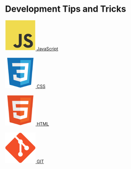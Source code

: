 # Development Tips and Tricks

<div style="display: grid; gap: 20px; width: 100%;">
  <a href="JavaScript.md" style="display: block";>
    <img src="./icons/javascript-original.svg" height="100">
    JavaScript
  </a>
  <a href="CSS.md">
    <img src="./icons/css3-original.svg" height="100">
    CSS
  </a>
  <a href="html.md">
    <img src="./icons/html5-original.svg" height="100">
    HTML
  </a>
  <a href="git.md">
    <img src="./icons/git.svg" height="100">
    GIT
  </a>
</div>
